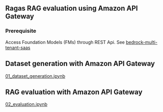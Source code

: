 ## Ragas RAG evaluation using Amazon API Gateway

### Prerequisite

Access Foundation Models (FMs) through REST Api. See [bedrock-multi-tenant-saas](https://github.com/aws-samples/bedrock-multi-tenant-saas)

## Dataset generation with Amazon API Gateway

[01_dataset_generation.ipynb](./01_dataset_generation.ipynb)

## RAG evaluation with Amazon API Gateway

[02_evaluation.ipynb](./02_evaluation.ipynb)